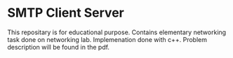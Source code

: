 # SMTP Client Server
This repositary is for educational purpose. Contains elementary networking task done on networking lab. Implemenation done with c++. Problem description will be found in the pdf.
